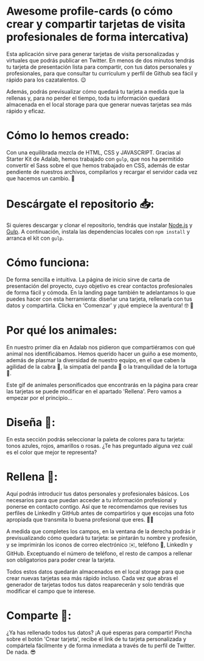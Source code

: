 # Awesome profile-cards (o cómo crear y compartir tarjetas de visita profesionales de forma intercativa)

Esta aplicación sirve para generar tarjetas de visita personalizadas y virtuales que podrás publicar en Twitter. En menos de dos minutos tendrás tu tarjeta de presentación lista para compartir, con tus datos personales y profesionales, para que consultar tu currículum y perfil de Github sea fácil y rápido para los cazatalentos. :wink:

Además, podrás previsualizar cómo quedará tu tarjeta a medida que la rellenas y, para no perder el tiempo, toda tu información quedará almacenada en el local storage para que generar nuevas tarjetas sea más rápido y eficaz.


# Cómo lo hemos creado:

Con una equilibrada mezcla de HTML, CSS y JAVASCRIPT. Gracias al Starter Kit de Adalab, hemos trabajado con `gulp`, que nos ha permitido convertir el Sass sobre el que hemos trabajado en CSS, además de estar pendiente de nuestros archivos, compilarlos y recargar el servidor cada vez que hacemos un cambio. :tada:


# Descárgate el repositorio :inbox_tray::

Si quieres descargar y clonar el repositorio, tendrás que instalar [Node.js](https://nodejs.org/) y [Gulp](https://gulpjs.com). A continuación, instala las dependencias locales con `npm install` y arranca el kit con `gulp`. 


# Cómo funciona:

De forma sencilla e intuitiva. La página de inicio sirve de carta de presentación del proyecto, cuyo objetivo es crear contactos profesionales de forma fácil y cómoda. En la landing page también te adelantamos lo que puedes hacer con esta herramienta: diseñar una tarjeta, rellenarla con tus datos y compartirla. Clicka en 'Comenzar' y ¡qué empiece la aventura! :nerd_face: :volcano:


# Por qué los animales:

En nuestro primer día en Adalab nos pidieron que compartiéramos con qué animal nos identificábamos. Hemos querido hacer un guiño a ese momento, además de plasmar la diversidad de nuestro equipo, en el que caben la agilidad de la cabra :goat:, la simpatía del panda :panda_face: o la tranquilidad de la tortuga :turtle:.

Este gif de animales personificados que encontrarás en la página para crear las tarjetas se puede modificar en el apartado 'Rellena'. Pero vamos a empezar por el principio... 


# Diseña :art::

En esta sección podrás seleccionar la paleta de colores para tu tarjeta: tonos azules, rojos, amarillos o rosas. ¿Te has preguntado alguna vez cuál es el color que mejor te representa?


# Rellena :pencil::

Aquí podrás introducir tus datos personales y profesionales básicos. Los necesarios para que puedan acceder a tu información profesional y ponerse en contacto contigo. Así que te recomendamos que revises tus perfiles de LinkedIn y GitHub antes de compartirlos y que escojas una foto apropiada que transmita lo buena profesional que eres. :woman_technologist:

A medida que completes los campos, en la ventana de la derecha podrás ir previsualizando cómo quedará tu tarjeta: se pintarán tu nombre y profesión, y se imprimirán los iconos de correo electrónico :envelope:, teléfono :vibration_mode:, LinkedIn y GitHub. Exceptuando el número de teléfono, el resto de campos a rellenar son obligatorios para poder crear la tarjeta.

Todos estos datos quedarán almacenados en el local storage para que crear nuevas tarjetas sea más rápido incluso. Cada vez que abras el generador de tarjetas todos tus datos reaparecerán y solo tendrás que modificar el campo que te interese. 


# Comparte :loudspeaker::

¿Ya has rellenado todos tus datos? ¡A qué esperas para compartir! Pincha sobre el botón 'Crear tarjeta', recibe el link de tu tarjeta personalizada y compártela fácilmente y de forma inmediata a través de tu perfil de Twitter. De nada. :sunglasses: 


